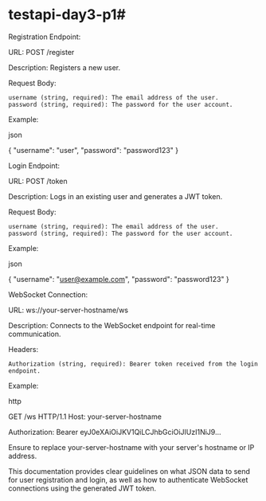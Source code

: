 # testapi-day3-p1# 

Registration Endpoint:

URL: POST /register

Description: Registers a new user.

Request Body:

    username (string, required): The email address of the user.
    password (string, required): The password for the user account.

Example:

json

{
    "username": "user",
    "password": "password123"
}

Login Endpoint:

URL: POST /token

Description: Logs in an existing user and generates a JWT token.

Request Body:

    username (string, required): The email address of the user.
    password (string, required): The password for the user account.

Example:

json

{
    "username": "user@example.com",
    "password": "password123"
}

WebSocket Connection:

URL: ws://your-server-hostname/ws

Description: Connects to the WebSocket endpoint for real-time communication.

Headers:

    Authorization (string, required): Bearer token received from the login endpoint.

Example:

http

GET /ws HTTP/1.1
Host: your-server-hostname

Authorization: Bearer eyJ0eXAiOiJKV1QiLCJhbGciOiJIUzI1NiJ9...

Ensure to replace your-server-hostname with your server's hostname or IP address.

This documentation provides clear guidelines on what JSON data to send for user registration and login, as well as how to authenticate WebSocket connections using the generated JWT token.
